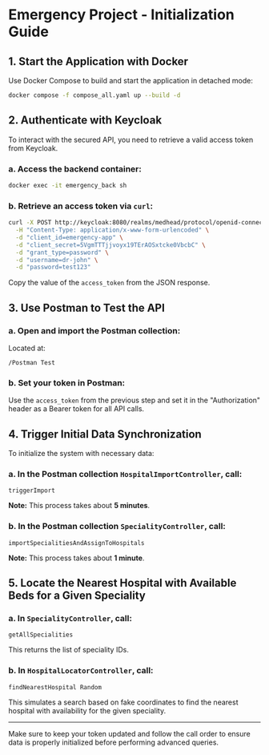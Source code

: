 # Emergency Project - Initialization Guide

## 1. Start the Application with Docker

Use Docker Compose to build and start the application in detached mode:

```bash
docker compose -f compose_all.yaml up --build -d
```

## 2. Authenticate with Keycloak

To interact with the secured API, you need to retrieve a valid access token from Keycloak.

### a. Access the backend container:

```bash
docker exec -it emergency_back sh
```

### b. Retrieve an access token via `curl`:

```bash
curl -X POST http://keycloak:8080/realms/medhead/protocol/openid-connect/token \
  -H "Content-Type: application/x-www-form-urlencoded" \
  -d "client_id=emergency-app" \
  -d "client_secret=5VgmTTTjjvoyx19TErAOSxtcke0VbcbC" \
  -d "grant_type=password" \
  -d "username=dr-john" \
  -d "password=test123"
```

Copy the value of the `access_token` from the JSON response.

## 3. Use Postman to Test the API

### a. Open and import the Postman collection:

Located at:
```
/Postman Test
```

### b. Set your token in Postman:

Use the `access_token` from the previous step and set it in the "Authorization" header as a Bearer token for all API calls.

## 4. Trigger Initial Data Synchronization

To initialize the system with necessary data:

### a. In the Postman collection **`HospitalImportController`**, call:

```
triggerImport
```

**Note:** This process takes about **5 minutes**.

### b. In the Postman collection **`SpecialityController`**, call:

```
importSpecialitiesAndAssignToHospitals
```

**Note:** This process takes about **1 minute**.

## 5. Locate the Nearest Hospital with Available Beds for a Given Speciality

### a. In **`SpecialityController`**, call:

```
getAllSpecialities
```

This returns the list of speciality IDs.

### b. In **`HospitalLocatorController`**, call:

```
findNearestHospital Random
```

This simulates a search based on fake coordinates to find the nearest hospital with availability for the given speciality.

---

Make sure to keep your token updated and follow the call order to ensure data is properly initialized before performing advanced queries.